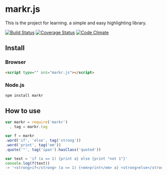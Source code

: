 markr.js 
======================================================================

This is the project for learning. a simple and easy highlighting library.

[![Build Status](https://travis-ci.org/shishidosoichiro/markr.js.svg?branch=master)](https://travis-ci.org/shishidosoichiro/markr.js)
[![Coverage Status](https://coveralls.io/repos/shishidosoichiro/markr.js/badge.svg?branch=master)](https://coveralls.io/r/shishidosoichiro/markr.js?branch=master)
[![Code Climate](https://codeclimate.com/github/shishidosoichiro/markr.js/badges/gpa.svg)](https://codeclimate.com/github/shishidosoichiro/markr.js)

## Install

### Browser

```html
<script type="" src="markr.js"></script>
```

### Node.js

```sh
npm install markr
```

## How to use

```javascript
var markr = require('markr')
  , tag = markr.tag

var f = markr
.word('if', 'else', tag('strong'))
.word('print', tag('em'))
.quote('"', tag('span').hasClass('quoted'))

var text = 'if (a == 1) {print a} else {print "not 1"}'
console.log(f(text))
-> '<strong>if</strong> (a == 1) {<em>print</em> a} <strong>else</strong> {<em>print</em> <span class="quoted">"not 1"</span>}'
```
